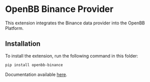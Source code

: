 # OpenBB Binance Provider

This extension integrates the Binance data provider
into the OpenBB Platform.

## Installation

To install the extension, run the following command in this folder:

```bash
pip install openbb-binance
```

Documentation available [here](https://docs.openbb.co/platform/development/contributing).
